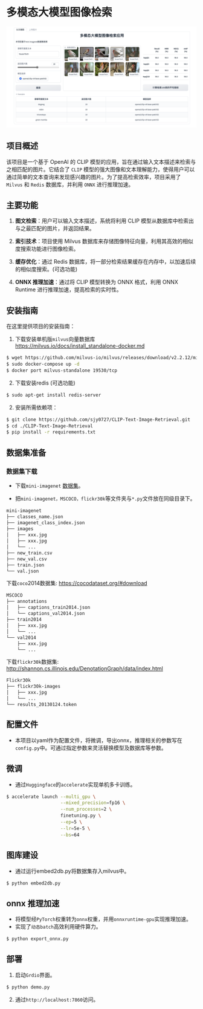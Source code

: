 # 多模态大模型图像检索

<img src="assets/demo.png" alt="demo">

## 项目概述

该项目是一个基于 OpenAI 的 CLIP
模型的应用，旨在通过输入文本描述来检索与之相匹配的图片。它结合了 `CLIP`
模型的强大图像和文本理解能力，使得用户可以通过简单的文本查询来发现感兴趣的图片。为了提高检索效率，项目采用了 `Milvus`
和 `Redis` 数据库，并利用 `ONNX` 进行推理加速。

## 主要功能

1. **图文检索**：用户可以输入文本描述，系统将利用 CLIP 模型从数据库中检索出与之最匹配的图片，并返回结果。

2. **索引技术**：项目使用 Milvus 数据库来存储图像特征向量，利用其高效的相似度搜索功能进行图像检索。

3. **缓存优化**：通过 Redis 数据库，将一部分检索结果缓存在内存中，以加速后续的相似度搜索。(可选功能)

4. **ONNX 推理加速**：通过将 CLIP 模型转换为 ONNX 格式，利用 ONNX Runtime 进行推理加速，提高检索的实时性。

## 安装指南

在这里提供项目的安装指南：

1. 下载安装单机版`milvus`向量数据库 https://milvus.io/docs/install_standalone-docker.md

```bash
$ wget https://github.com/milvus-io/milvus/releases/download/v2.2.12/milvus-standalone-docker-compose.yml -O docker-compose.yml
$ sudo docker-compose up -d
$ docker port milvus-standalone 19530/tcp
```

2. 下载安装redis (可选功能)

```bash
$ sudo apt-get install redis-server
```

2. 安装所需依赖项：

```bash
$ git clone https://github.com/sjy0727/CLIP-Text-Image-Retrieval.git
$ cd ./CLIP-Text-Image-Retrieval
$ pip install -r requirements.txt
```

## 数据集准备

[//]: # (### 数据集介绍)

[//]: # ()
[//]: # (2016年google)

[//]: # (DeepMind团队从Imagnet数据集中抽取的一小部分（大小约3GB）制作了Mini-Imagenet数据集，共有100个类别，每个类别都有600张图片，共60000张，而且图像大小不定。)

### 数据集下载

- 下载`mini-imagenet` [数据集](https://pan.baidu.com/s/1Uro6RuEbRGGCQ8iXvF2SAQ/?pwd=hl31)。


- 把`mini-imagenet，MSCOCO，flickr30k`等文件夹与`*.py`文件放在同级目录下。

```
mini-imagenet
├── classes_name.json
├── imagenet_class_index.json
├── images
│   ├── xxx.jpg
│   ├── xxx.jpg
│   └── ...
├── new_train.csv
├── new_val.csv
├── train.json
└── val.json
```

下载`coco`2014数据集: https://cocodataset.org/#download

```
MSCOCO
├── annotations
│   ├── captions_train2014.json
│   └── captions_val2014.json
├── train2014
│   ├── xxx.jpg
│   └── ...
└── val2014
    ├── xxx.jpg
    └── ...
```

下载`flickr30k`数据集: http://shannon.cs.illinois.edu/DenotationGraph/data/index.html

```
Flickr30k
├── flickr30k-images
│   ├── xxx.jpg
│   └── ...
└── results_20130124.token
```

## 配置文件

- 本项目以yaml作为配置文件，将微调，导出onnx，推理相关的参数写在`config.py`中。可通过指定参数来灵活替换模型及数据库等参数。

## 微调

- 通过`Huggingface`的`accelerate`实现单机多卡训练。

```bash
$ accelerate launch --multi_gpu \
                    --mixed_precision=fp16 \
                    --num_processes=2 \
                    finetuning.py \
                    --ep=5 \
                    --lr=5e-5 \
                    --bs=64
```

## 图库建设

- 通过运行embed2db.py将数据集存入milvus中。

```bash
$ python embed2db.py
```

## onnx 推理加速

- 将模型经`PyTorch`权重转为`onnx`权重，并用`onnxruntime-gpu`实现推理加速。
- 实现了`动态batch`高效利用硬件算力。

```bash
$ python export_onnx.py
```

## 部署

1. 启动`Grdio`界面。

```bash
$ python demo.py
```

2. 通过`http://localhost:7860`访问。









